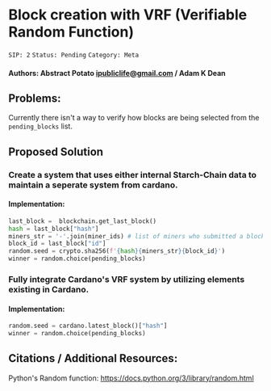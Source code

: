 # Block creation with VRF (Verifiable Random Function)
`SIP: 2`
`Status: Pending`
`Category: Meta`
#### Authors: Abstract Potato <ipubliclife@gmail.com> / Adam K Dean
## Problems:
Currently there isn't a way to verify how blocks are being selected from the `pending_blocks` list.
## Proposed Solution
### Create a system that uses either internal Starch-Chain data to maintain a seperate system from cardano.
#### Implementation:
```python
last_block =  blockchain.get_last_block()
hash = last_block["hash"]
miners_str = '-'.join(miner_ids) # list of miners who submitted a block
block_id = last_block["id"]
random.seed = crypto.sha256(f'{hash}{miners_str}{block_id}')
winner = random.choice(pending_blocks)
```
### Fully integrate Cardano's VRF system by utilizing elements existing in Cardano.
#### Implementation:
```python
random.seed = cardano.latest_block()["hash"]
winner = random.choice(pending_blocks)
```
## Citations / Additional Resources:
Python's Random function: https://docs.python.org/3/library/random.html
